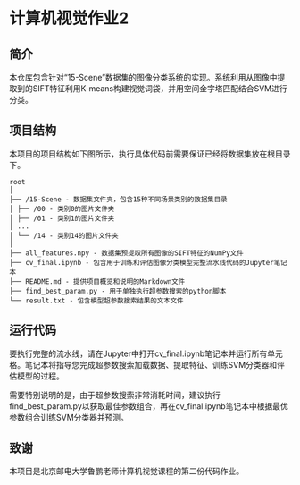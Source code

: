# 计算机视觉作业2

## 简介
本仓库包含针对“15-Scene”数据集的图像分类系统的实现。系统利用从图像中提取到的SIFT特征利用K-means构建视觉词袋，并用空间金字塔匹配结合SVM进行分类。

## 项目结构
本项目的项目结构如下图所示，执行具体代码前需要保证已经将数据集放在根目录下。
```plaintext
root
│
├── /15-Scene - 数据集文件夹，包含15种不同场景类别的数据集目录
│ ├── /00 - 类别0的图片文件夹
│ ├── /01 - 类别1的图片文件夹
│ ...
│ └── /14 - 类别14的图片文件夹
│
├── all_features.npy - 数据集预提取所有图像的SIFT特征的NumPy文件
├── cv_final.ipynb - 包含用于训练和评估图像分类模型完整流水线代码的Jupyter笔记本
├── README.md - 提供项目概览和说明的Markdown文件
├── find_best_param.py - 用于单独执行超参数搜索的python脚本 
└── result.txt - 包含模型超参数搜索结果的文本文件
```
## 运行代码
要执行完整的流水线，请在Jupyter中打开cv_final.ipynb笔记本并运行所有单元格。笔记本将指导您完成超参数搜索加载数据、提取特征、训练SVM分类器和评估模型的过程。

需要特别说明的是，由于超参数搜索非常消耗时间，建议执行find_best_param.py以获取最佳参数组合，再在cv_final.ipynb笔记本中根据最优参数组合训练SVM分类器并预测。

## 致谢
本项目是北京邮电大学鲁鹏老师计算机视觉课程的第二份代码作业。